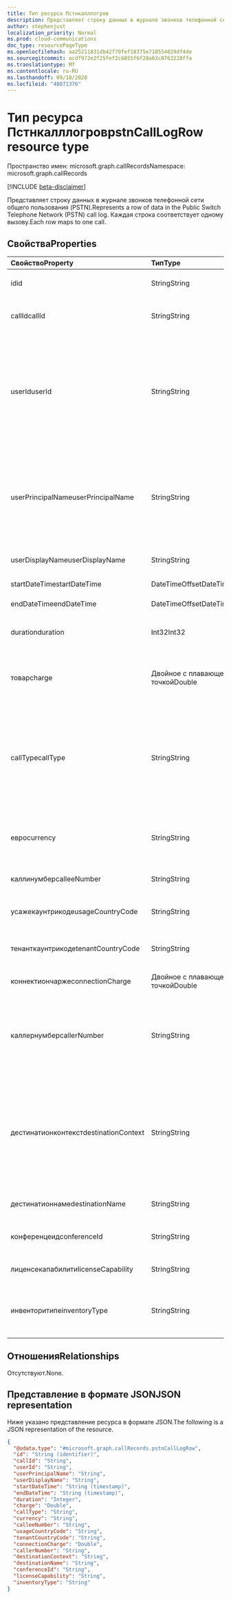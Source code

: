 ```yaml
---
title: Тип ресурса Пстнкалллогров
description: Представляет строку данных в журнале звонков телефонной сети общего пользования (PSTN).
author: stephenjust
localization_priority: Normal
ms.prod: cloud-communications
doc_type: resourcePageType
ms.openlocfilehash: aa25211831db42f70fef18375e718554029df4de
ms.sourcegitcommit: acdf972e2f25fef2c6855f6f28a63c0762228ffa
ms.translationtype: MT
ms.contentlocale: ru-RU
ms.lasthandoff: 09/18/2020
ms.locfileid: "48071376"
---
```

# <a name="pstncalllogrow-resource-type"></a><span data-ttu-id="26bc2-103">Тип ресурса Пстнкалллогров</span><span class="sxs-lookup"><span data-stu-id="26bc2-103">pstnCallLogRow resource type</span></span>

<span data-ttu-id="26bc2-104">Пространство имен: microsoft.graph.callRecords</span><span class="sxs-lookup"><span data-stu-id="26bc2-104">Namespace: microsoft.graph.callRecords</span></span>

[!INCLUDE [beta-disclaimer](../../includes/beta-disclaimer.md)]

<span data-ttu-id="26bc2-105">Представляет строку данных в журнале звонков телефонной сети общего пользования (PSTN).</span><span class="sxs-lookup"><span data-stu-id="26bc2-105">Represents a row of data in the Public Switch Telephone Network (PSTN) call log.</span></span> <span data-ttu-id="26bc2-106">Каждая строка соответствует одному вызову.</span><span class="sxs-lookup"><span data-stu-id="26bc2-106">Each row maps to one call.</span></span>

## <a name="properties"></a><span data-ttu-id="26bc2-107">Свойства</span><span class="sxs-lookup"><span data-stu-id="26bc2-107">Properties</span></span>

|<span data-ttu-id="26bc2-108">Свойство</span><span class="sxs-lookup"><span data-stu-id="26bc2-108">Property</span></span>|<span data-ttu-id="26bc2-109">Тип</span><span class="sxs-lookup"><span data-stu-id="26bc2-109">Type</span></span>|<span data-ttu-id="26bc2-110">Описание</span><span class="sxs-lookup"><span data-stu-id="26bc2-110">Description</span></span>|
|:---|:---|:---|
|<span data-ttu-id="26bc2-111">id</span><span class="sxs-lookup"><span data-stu-id="26bc2-111">id</span></span>|<span data-ttu-id="26bc2-112">String</span><span class="sxs-lookup"><span data-stu-id="26bc2-112">String</span></span>|<span data-ttu-id="26bc2-113">Уникальный идентификатор звонка.</span><span class="sxs-lookup"><span data-stu-id="26bc2-113">Unique call identifier.</span></span> <span data-ttu-id="26bc2-114">Кодом.</span><span class="sxs-lookup"><span data-stu-id="26bc2-114">GUID.</span></span>|
|<span data-ttu-id="26bc2-115">callId</span><span class="sxs-lookup"><span data-stu-id="26bc2-115">callId</span></span>|<span data-ttu-id="26bc2-116">String</span><span class="sxs-lookup"><span data-stu-id="26bc2-116">String</span></span>|<span data-ttu-id="26bc2-117">Идентификатор вызова.</span><span class="sxs-lookup"><span data-stu-id="26bc2-117">Call identifier.</span></span> <span data-ttu-id="26bc2-118">Не гарантируется уникальным.</span><span class="sxs-lookup"><span data-stu-id="26bc2-118">Not guaranteed to be unique.</span></span>|
|<span data-ttu-id="26bc2-119">userId</span><span class="sxs-lookup"><span data-stu-id="26bc2-119">userId</span></span>|<span data-ttu-id="26bc2-120">String</span><span class="sxs-lookup"><span data-stu-id="26bc2-120">String</span></span>|<span data-ttu-id="26bc2-121">Идентификатор вызывающего пользователя в Graph.</span><span class="sxs-lookup"><span data-stu-id="26bc2-121">Calling user's ID in Graph.</span></span> <span data-ttu-id="26bc2-122">Кодом.</span><span class="sxs-lookup"><span data-stu-id="26bc2-122">GUID.</span></span> <span data-ttu-id="26bc2-123">Эта и другие сведения о пользователе будут иметь значение null или Empty для типов вызовов Bot (ucap_in, ucap_out).</span><span class="sxs-lookup"><span data-stu-id="26bc2-123">This and other user info will be null/empty for bot call types (ucap_in, ucap_out).</span></span>|
|<span data-ttu-id="26bc2-124">userPrincipalName</span><span class="sxs-lookup"><span data-stu-id="26bc2-124">userPrincipalName</span></span>|<span data-ttu-id="26bc2-125">String</span><span class="sxs-lookup"><span data-stu-id="26bc2-125">String</span></span>|<span data-ttu-id="26bc2-126">UserPrincipalName (имя входа) в Azure Active Directory.</span><span class="sxs-lookup"><span data-stu-id="26bc2-126">UserPrincipalName (sign-in name) in Azure Active Directory.</span></span> <span data-ttu-id="26bc2-127">Обычно это тот же адрес SIP, что и адрес электронной почты пользователя.</span><span class="sxs-lookup"><span data-stu-id="26bc2-127">This is usually the same as user's SIP Address, and can be same as user's e-mail address.</span></span>|
|<span data-ttu-id="26bc2-128">userDisplayName</span><span class="sxs-lookup"><span data-stu-id="26bc2-128">userDisplayName</span></span>|<span data-ttu-id="26bc2-129">String</span><span class="sxs-lookup"><span data-stu-id="26bc2-129">String</span></span>|<span data-ttu-id="26bc2-130">Отображаемое имя пользователя.</span><span class="sxs-lookup"><span data-stu-id="26bc2-130">Display name of the user.</span></span>|
|<span data-ttu-id="26bc2-131">startDateTime</span><span class="sxs-lookup"><span data-stu-id="26bc2-131">startDateTime</span></span>|<span data-ttu-id="26bc2-132">DateTimeOffset</span><span class="sxs-lookup"><span data-stu-id="26bc2-132">DateTimeOffset</span></span>|<span data-ttu-id="26bc2-133">Время начала вызова.</span><span class="sxs-lookup"><span data-stu-id="26bc2-133">Call start time.</span></span>|
|<span data-ttu-id="26bc2-134">endDateTime</span><span class="sxs-lookup"><span data-stu-id="26bc2-134">endDateTime</span></span>|<span data-ttu-id="26bc2-135">DateTimeOffset</span><span class="sxs-lookup"><span data-stu-id="26bc2-135">DateTimeOffset</span></span>|<span data-ttu-id="26bc2-136">Время окончания вызова.</span><span class="sxs-lookup"><span data-stu-id="26bc2-136">Call end time.</span></span>|
|<span data-ttu-id="26bc2-137">duration</span><span class="sxs-lookup"><span data-stu-id="26bc2-137">duration</span></span>|<span data-ttu-id="26bc2-138">Int32</span><span class="sxs-lookup"><span data-stu-id="26bc2-138">Int32</span></span>|<span data-ttu-id="26bc2-139">Время подключения вызова в секундах.</span><span class="sxs-lookup"><span data-stu-id="26bc2-139">How long the call was connected, in seconds.</span></span>|
|<span data-ttu-id="26bc2-140">товар</span><span class="sxs-lookup"><span data-stu-id="26bc2-140">charge</span></span>|<span data-ttu-id="26bc2-141">Двойное с плавающей точкой</span><span class="sxs-lookup"><span data-stu-id="26bc2-141">Double</span></span>|<span data-ttu-id="26bc2-142">Количество денег или затрат на звонок, которые оплачиваются по вашей учетной записи.</span><span class="sxs-lookup"><span data-stu-id="26bc2-142">Amount of money or cost of the call that is charged to your account.</span></span>|
|<span data-ttu-id="26bc2-143">callType</span><span class="sxs-lookup"><span data-stu-id="26bc2-143">callType</span></span>|<span data-ttu-id="26bc2-144">String</span><span class="sxs-lookup"><span data-stu-id="26bc2-144">String</span></span>|<span data-ttu-id="26bc2-145">Указывает, был ли вызов исходящий или входящий вызов PSTN, и тип вызова, например, поступающий от пользователя или конференции с аудио-и видеосвязи.</span><span class="sxs-lookup"><span data-stu-id="26bc2-145">Whether the call was a PSTN outbound or inbound call and the type of call such as a call placed by a user or an audio conference.</span></span>|
|<span data-ttu-id="26bc2-146">евро</span><span class="sxs-lookup"><span data-stu-id="26bc2-146">currency</span></span>|<span data-ttu-id="26bc2-147">String</span><span class="sxs-lookup"><span data-stu-id="26bc2-147">String</span></span>|<span data-ttu-id="26bc2-148">Тип валюты, используемой для вычисления стоимости звонка ([ISO 4217](https://en.wikipedia.org/wiki/ISO_4217)).</span><span class="sxs-lookup"><span data-stu-id="26bc2-148">Type of currency used to calculate the cost of the call ([ISO 4217](https://en.wikipedia.org/wiki/ISO_4217)).</span></span>|
|<span data-ttu-id="26bc2-149">каллинумбер</span><span class="sxs-lookup"><span data-stu-id="26bc2-149">calleeNumber</span></span>|<span data-ttu-id="26bc2-150">String</span><span class="sxs-lookup"><span data-stu-id="26bc2-150">String</span></span>|<span data-ttu-id="26bc2-151">Номер, набранный в формате [E. 164](https://en.wikipedia.org/wiki/E.164) .</span><span class="sxs-lookup"><span data-stu-id="26bc2-151">Number dialed in [E.164](https://en.wikipedia.org/wiki/E.164) format.</span></span>|
|<span data-ttu-id="26bc2-152">усажекаунтрикоде</span><span class="sxs-lookup"><span data-stu-id="26bc2-152">usageCountryCode</span></span>|<span data-ttu-id="26bc2-153">String</span><span class="sxs-lookup"><span data-stu-id="26bc2-153">String</span></span>|<span data-ttu-id="26bc2-154">Код страны пользователя, [ISO 3166-1 Alpha-2](https://en.wikipedia.org/wiki/ISO_3166-1_alpha-2).</span><span class="sxs-lookup"><span data-stu-id="26bc2-154">Country code of the user, [ISO 3166-1 alpha-2](https://en.wikipedia.org/wiki/ISO_3166-1_alpha-2).</span></span>|
|<span data-ttu-id="26bc2-155">тенанткаунтрикоде</span><span class="sxs-lookup"><span data-stu-id="26bc2-155">tenantCountryCode</span></span>|<span data-ttu-id="26bc2-156">String</span><span class="sxs-lookup"><span data-stu-id="26bc2-156">String</span></span>|<span data-ttu-id="26bc2-157">Код страны клиента, [ISO 3166-1 Alpha-2](https://en.wikipedia.org/wiki/ISO_3166-1_alpha-2).</span><span class="sxs-lookup"><span data-stu-id="26bc2-157">Country code of the tenant, [ISO 3166-1 alpha-2](https://en.wikipedia.org/wiki/ISO_3166-1_alpha-2).</span></span>|
|<span data-ttu-id="26bc2-158">коннектиончарже</span><span class="sxs-lookup"><span data-stu-id="26bc2-158">connectionCharge</span></span>|<span data-ttu-id="26bc2-159">Двойное с плавающей точкой</span><span class="sxs-lookup"><span data-stu-id="26bc2-159">Double</span></span>|<span data-ttu-id="26bc2-160">Цена оплаты по подключению.</span><span class="sxs-lookup"><span data-stu-id="26bc2-160">Connection fee price.</span></span>|
|<span data-ttu-id="26bc2-161">каллернумбер</span><span class="sxs-lookup"><span data-stu-id="26bc2-161">callerNumber</span></span>|<span data-ttu-id="26bc2-162">String</span><span class="sxs-lookup"><span data-stu-id="26bc2-162">String</span></span>|<span data-ttu-id="26bc2-163">Номер, который получил вызов для входящих звонков или номер, набранный для исходящих звонков.</span><span class="sxs-lookup"><span data-stu-id="26bc2-163">Number that received the call for inbound calls or the number dialed for outbound calls.</span></span> <span data-ttu-id="26bc2-164">Формат E. 164.</span><span class="sxs-lookup"><span data-stu-id="26bc2-164">E.164 format.</span></span>|
|<span data-ttu-id="26bc2-165">дестинатионконтекст</span><span class="sxs-lookup"><span data-stu-id="26bc2-165">destinationContext</span></span>|<span data-ttu-id="26bc2-166">String</span><span class="sxs-lookup"><span data-stu-id="26bc2-166">String</span></span>|<span data-ttu-id="26bc2-167">Указывает, является ли вызов внутренним (в стране или регионе) или международным (за пределами страны или региона) на основе расположения пользователя.</span><span class="sxs-lookup"><span data-stu-id="26bc2-167">Whether the call was domestic (within a country or region) or international (outside a country or region) based on the user's location.</span></span>|
|<span data-ttu-id="26bc2-168">дестинатионнаме</span><span class="sxs-lookup"><span data-stu-id="26bc2-168">destinationName</span></span>|<span data-ttu-id="26bc2-169">String</span><span class="sxs-lookup"><span data-stu-id="26bc2-169">String</span></span>|<span data-ttu-id="26bc2-170">Страна или регион набора.</span><span class="sxs-lookup"><span data-stu-id="26bc2-170">Country or region dialed.</span></span>|
|<span data-ttu-id="26bc2-171">конференцеид</span><span class="sxs-lookup"><span data-stu-id="26bc2-171">conferenceId</span></span>|<span data-ttu-id="26bc2-172">String</span><span class="sxs-lookup"><span data-stu-id="26bc2-172">String</span></span>|<span data-ttu-id="26bc2-173">Идентификатор конференции с аудио-и видеосвязи.</span><span class="sxs-lookup"><span data-stu-id="26bc2-173">ID of the audio conference.</span></span>|
|<span data-ttu-id="26bc2-174">лиценсекапабилити</span><span class="sxs-lookup"><span data-stu-id="26bc2-174">licenseCapability</span></span>|<span data-ttu-id="26bc2-175">String</span><span class="sxs-lookup"><span data-stu-id="26bc2-175">String</span></span>|<span data-ttu-id="26bc2-176">Лицензия, используемая для вызова.</span><span class="sxs-lookup"><span data-stu-id="26bc2-176">The license used for the call.</span></span>|
|<span data-ttu-id="26bc2-177">инвенторитипе</span><span class="sxs-lookup"><span data-stu-id="26bc2-177">inventoryType</span></span>|<span data-ttu-id="26bc2-178">String</span><span class="sxs-lookup"><span data-stu-id="26bc2-178">String</span></span>|<span data-ttu-id="26bc2-179">Тип номера телефона пользователя, например услуга бесплатных номеров.</span><span class="sxs-lookup"><span data-stu-id="26bc2-179">User's phone number type, such as a service of toll-free number.</span></span>|

## <a name="relationships"></a><span data-ttu-id="26bc2-180">Отношения</span><span class="sxs-lookup"><span data-stu-id="26bc2-180">Relationships</span></span>

<span data-ttu-id="26bc2-181">Отсутствуют.</span><span class="sxs-lookup"><span data-stu-id="26bc2-181">None.</span></span>

## <a name="json-representation"></a><span data-ttu-id="26bc2-182">Представление в формате JSON</span><span class="sxs-lookup"><span data-stu-id="26bc2-182">JSON representation</span></span>

<span data-ttu-id="26bc2-183">Ниже указано представление ресурса в формате JSON.</span><span class="sxs-lookup"><span data-stu-id="26bc2-183">The following is a JSON representation of the resource.</span></span>

<!-- {
  "blockType": "ignored",
  "@odata.type": "microsoft.graph.callRecords.pstnCallLogRow",
  "baseType": "",
  "keyProperty": "id"
}
-->

``` json
{
  "@odata.type": "#microsoft.graph.callRecords.pstnCallLogRow",
  "id": "String (identifier)",
  "callId": "String",
  "userId": "String",
  "userPrincipalName": "String",
  "userDisplayName": "String",
  "startDateTime": "String (timestamp)",
  "endDateTime": "String (timestamp)",
  "duration": "Integer",
  "charge": "Double",
  "callType": "String",
  "currency": "String",
  "calleeNumber": "String",
  "usageCountryCode": "String",
  "tenantCountryCode": "String",
  "connectionCharge": "Double",
  "callerNumber": "String",
  "destinationContext": "String",
  "destinationName": "String",
  "conferenceId": "String",
  "licenseCapability": "String",
  "inventoryType": "String"
}
```


